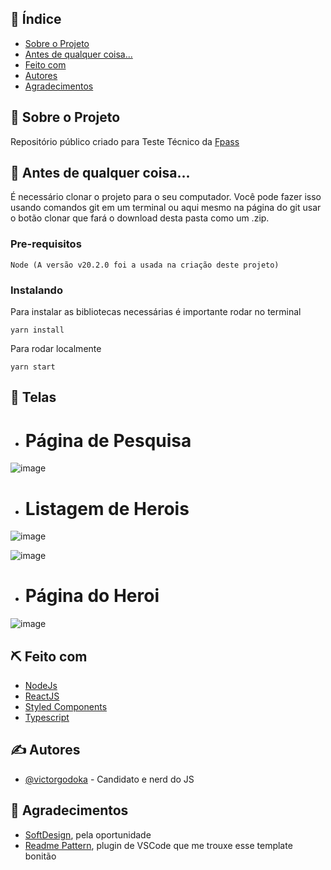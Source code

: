 ## 📝 Índice

- [Sobre o Projeto](#about)
- [Antes de qualquer coisa...](#getting_started)
- [Feito com](#built_using)
- [Autores](#authors)
- [Agradecimentos](#acknowledgement)

## 🧐 Sobre o Projeto <a name = "about"></a>

Repositório público criado para Teste Técnico da <a href="https://github.com/holding-fpass/challenge-frontend-fpass/" target="_blank">Fpass</a>

## 🏁 Antes de qualquer coisa... <a name = "getting_started"></a>

É necessário clonar o projeto para o seu computador. Você pode fazer isso usando comandos git em um terminal ou aqui mesmo na página do git usar o botão clonar que fará o download desta pasta como um .zip.

### Pre-requisitos

```
Node (A versão v20.2.0 foi a usada na criação deste projeto)
```

### Instalando

Para instalar as bibliotecas necessárias é importante rodar no terminal

```
yarn install
```

Para rodar localmente
```
yarn start
```

## 🔗 Telas <a name = "telas"></a>

- # Página de Pesquisa
![image](https://github.com/victorgodoka/challenge-frontend-fpass/assets/26755399/50bf7309-400f-4a81-b8f8-33f98d05ee35)


- # Listagem de Herois
![image](https://github.com/victorgodoka/challenge-frontend-fpass/assets/26755399/a91ee2f8-fcdf-479d-95ce-e9699071beb5)

![image](https://github.com/victorgodoka/challenge-frontend-fpass/assets/26755399/56800042-f7fe-41b2-9fd4-2c2d2ab59186)

- # Página do Heroi
![image](https://github.com/victorgodoka/challenge-frontend-fpass/assets/26755399/d3f53404-e02b-4331-b875-e6d0c0d167b0)


## ⛏️ Feito com <a name = "built_using"></a>

- [NodeJs](https://nodejs.org/en/)
- [ReactJS](https://react.dev/)
- [Styled Components](https://styled-components.com/)
- [Typescript](https://www.typescriptlang.org/)

## ✍️ Autores <a name = "authors"></a>
- [@victorgodoka](https://github.com/victorgodoka) - Candidato e nerd do JS

## 🎉 Agradecimentos <a name = "acknowledgement"></a>

- [SoftDesign](https://fpass.com.br/), pela oportunidade
- [Readme Pattern](https://marketplace.visualstudio.com/items?itemName=thomascsd.vscode-readme-pattern), plugin de VSCode que me trouxe esse template bonitão
